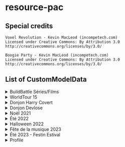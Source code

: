 # resource-pac

## Special credits

```
Voxel Revolution - Kevin MacLeod (incompetech.com)
Licensed under Creative Commons: By Attribution 3.0
http://creativecommons.org/licenses/by/3.0/
```

```
Boogie Party - Kevin MacLeod (incompetech.com)
Licensed under Creative Commons: By Attribution 3.0
http://creativecommons.org/licenses/by/3.0/
```

## List of CustomModelData

<details>
<summary>BuildBattle Séries/Films</summary>

| CustomModelData | Item                      | Model path                                                                |
|-----------------|---------------------------|---------------------------------------------------------------------------|
| 1               | heart_of_the_sea          | peaceandcube:buildbattle/series_films/clap                                |
| 1               | iron_axe                  | peaceandcube:buildbattle/series_films/cameraxe1                           |
| 2               | iron_axe                  | peaceandcube:buildbattle/series_films/cameraxe2                           |
| 3               | iron_axe                  | peaceandcube:buildbattle/series_films/cameraxe3                           |

</details>

<details>
<summary>WorldTour 15</summary>

| CustomModelData | Item                      | Model path                                                                |
|-----------------|---------------------------|---------------------------------------------------------------------------|
| 4315            | compass                   | peaceandcube:worldtour/wt15/compass_00                                    |
| 4315            | globe_banner_pattern      | peaceandcube:worldtour/wt15/drapeauwt15                                   |

</details>

<details>
<summary>Donjon Harry Covert</summary>

| CustomModelData | Item                      | Model path                                                                |
|-----------------|---------------------------|---------------------------------------------------------------------------|
| 201             | firework_rocket           | pac_textures:pac_model/donjon/harry_covert/sort1                          |
| 202             | firework_rocket           | pac_textures:pac_model/donjon/harry_covert/sort2                          |
| 203             | firework_rocket           | pac_textures:pac_model/donjon/harry_covert/sort3                          |
| 204             | crossbow                  | pac_textures:pac_model/donjon/harry_covert/baguette1                      |
| 205             | crossbow                  | pac_textures:pac_model/donjon/harry_covert/baguette2                      |
| 206             | crossbow                  | pac_textures:pac_model/donjon/harry_covert/baguette3                      |
| 207             | crossbow                  | pac_textures:pac_model/donjon/harry_covert/baguette4                      |
| 208             | crossbow                  | pac_textures:pac_model/donjon/harry_covert/baguette5                      |
| 209             | crossbow                  | pac_textures:pac_model/donjon/harry_covert/baguette6                      |
| 210             | crossbow                  | pac_textures:pac_model/donjon/harry_covert/baguette7                      |
| 211             | crossbow                  | pac_textures:pac_model/donjon/harry_covert/baguette8                      |
| 212             | tipped_arrow              | pac_textures:pac_model/donjon/harry_covert/sort_parchemin                 |
| 213             | tipped_arrow              | pac_textures:pac_model/donjon/harry_covert/sort_parchemin                 |
| 214             | tipped_arrow              | pac_textures:pac_model/donjon/harry_covert/sort_parchemin                 |
| 215             | tipped_arrow              | pac_textures:pac_model/donjon/harry_covert/sort_parchemin                 |
| 216             | tipped_arrow              | pac_textures:pac_model/donjon/harry_covert/sort_parchemin                 |
| 217             | tipped_arrow              | pac_textures:pac_model/donjon/harry_covert/sort_parchemin                 |
| 218             | tipped_arrow              | pac_textures:pac_model/donjon/harry_covert/sort_parchemin                 |
| 219             | tipped_arrow              | pac_textures:pac_model/donjon/harry_covert/sort_parchemin                 |
| 220             | gold_nugget               | pac_textures:pac_model/donjon/harry_covert/coins                          |
| 221             | netherite_hoe             | pac_textures:pac_model/donjon/harry_covert/canne_kir                      |
| 222             | wooden_axe                | pac_textures:pac_model/donjon/harry_covert/hache_troll                    |
| 223             | iron_sword                | pac_textures:pac_model/donjon/harry_covert/croc_tofu                      |
| 224             | rabbit_foot               | pac_textures:pac_model/donjon/harry_covert/patte_tofu                     |
| 225             | iron_sword                | pac_textures:pac_model/donjon/harry_covert/epee_magique                   |
| 226             | golden_sword              | pac_textures:pac_model/donjon/harry_covert/couteau_aiguise                |
| 227             | stone_axe                 | pac_textures:pac_model/donjon/harry_covert/hachoir                        |

</details>

<details>
<summary>Donjon Devlose</summary>

| CustomModelData | Item                      | Model path                                                                |
|-----------------|---------------------------|---------------------------------------------------------------------------|
| 501             | bow                       | pac_textures:pac_model/donjon/donjon_devlose/bow/bow_base                 |
| 501             | clock                     | pac_textures:pac_model/donjon/donjon_devlose/clock/clock_model            |
| 501             | netherite_axe             | pac_textures:pac_model/donjon/donjon_devlose/axe/axe_base                 |
| 501             | netherite_hoe             | pac_textures:pac_model/donjon/donjon_devlose/hoe/hoe_base                 |
| 501             | netherite_pickaxe         | pac_textures:pac_model/donjon/donjon_devlose/pickaxe/pickaxe_base         |
| 501             | netherite_shovel          | pac_textures:pac_model/donjon/donjon_devlose/shovel/shovel_base           |
| 501             | netherite_sword           | pac_textures:pac_model/donjon/donjon_devlose/sword/sword_base             |
| 501             | totem_of_undying          | pac_textures:pac_model/donjon/donjon_devlose/statue/devlose               |
| 502             | bow                       | pac_textures:pac_model/donjon/donjon_devlose/bow/bow_orange               |
| 502             | clock                     | pac_textures:pac_model/donjon/donjon_devlose/clock/clock_model_orange     |
| 502             | iron_nugget               | pac_textures:pac_model/donjon/donjon_devlose/jetons/jeton_orange          |
| 502             | netherite_axe             | pac_textures:pac_model/donjon/donjon_devlose/axe/axe_orange               |
| 502             | netherite_hoe             | pac_textures:pac_model/donjon/donjon_devlose/hoe/hoe_orange               |
| 502             | netherite_pickaxe         | pac_textures:pac_model/donjon/donjon_devlose/pickaxe/pickaxe_orange       |
| 502             | netherite_shovel          | pac_textures:pac_model/donjon/donjon_devlose/shovel/shovel_orange         |
| 502             | netherite_sword           | pac_textures:pac_model/donjon/donjon_devlose/sword/sword_orange           |
| 502             | paper                     | pac_textures:pac_model/donjon/donjon_devlose/cartes/carte_orange          |
| 502             | totem_of_undying          | pac_textures:pac_model/donjon/donjon_devlose/statue/scari                 |
| 503             | bow                       | pac_textures:pac_model/donjon/donjon_devlose/bow/bow_magenta              |
| 503             | clock                     | pac_textures:pac_model/donjon/donjon_devlose/clock/clock_model_magenta    |
| 503             | iron_nugget               | pac_textures:pac_model/donjon/donjon_devlose/jetons/jeton_magenta         |
| 503             | netherite_axe             | pac_textures:pac_model/donjon/donjon_devlose/axe/axe_magenta              |
| 503             | netherite_hoe             | pac_textures:pac_model/donjon/donjon_devlose/hoe/hoe_magenta              |
| 503             | netherite_pickaxe         | pac_textures:pac_model/donjon/donjon_devlose/pickaxe/pickaxe_magenta      |
| 503             | netherite_shovel          | pac_textures:pac_model/donjon/donjon_devlose/shovel/shovel_magenta        |
| 503             | netherite_sword           | pac_textures:pac_model/donjon/donjon_devlose/sword/sword_magenta          |
| 503             | paper                     | pac_textures:pac_model/donjon/donjon_devlose/cartes/carte_magenta         |
| 503             | totem_of_undying          | pac_textures:pac_model/donjon/donjon_devlose/statue/vico                  |
| 504             | bow                       | pac_textures:pac_model/donjon/donjon_devlose/bow/bow_light_blue           |
| 504             | clock                     | pac_textures:pac_model/donjon/donjon_devlose/clock/clock_model_light_blue |
| 504             | iron_nugget               | pac_textures:pac_model/donjon/donjon_devlose/jetons/jeton_light_blue      |
| 504             | netherite_axe             | pac_textures:pac_model/donjon/donjon_devlose/axe/axe_light_blue           |
| 504             | netherite_hoe             | pac_textures:pac_model/donjon/donjon_devlose/hoe/hoe_light_blue           |
| 504             | netherite_pickaxe         | pac_textures:pac_model/donjon/donjon_devlose/pickaxe/pickaxe_light_blue   |
| 504             | netherite_shovel          | pac_textures:pac_model/donjon/donjon_devlose/shovel/shovel_light_blue     |
| 504             | netherite_sword           | pac_textures:pac_model/donjon/donjon_devlose/sword/sword_light_blue       |
| 504             | paper                     | pac_textures:pac_model/donjon/donjon_devlose/cartes/carte_light_blue      |
| 504             | totem_of_undying          | pac_textures:pac_model/donjon/donjon_devlose/vendeurs/vendeur_orange      |
| 505             | bow                       | pac_textures:pac_model/donjon/donjon_devlose/bow/bow_lime                 |
| 505             | clock                     | pac_textures:pac_model/donjon/donjon_devlose/clock/clock_model_lime       |
| 505             | iron_nugget               | pac_textures:pac_model/donjon/donjon_devlose/jetons/jeton_lime            |
| 505             | netherite_axe             | pac_textures:pac_model/donjon/donjon_devlose/axe/axe_lime                 |
| 505             | netherite_hoe             | pac_textures:pac_model/donjon/donjon_devlose/hoe/hoe_lime                 |
| 505             | netherite_pickaxe         | pac_textures:pac_model/donjon/donjon_devlose/pickaxe/pickaxe_lime         |
| 505             | netherite_shovel          | pac_textures:pac_model/donjon/donjon_devlose/shovel/shovel_lime           |
| 505             | netherite_sword           | pac_textures:pac_model/donjon/donjon_devlose/sword/sword_lime             |
| 505             | paper                     | pac_textures:pac_model/donjon/donjon_devlose/cartes/carte_lime            |
| 505             | totem_of_undying          | pac_textures:pac_model/donjon/donjon_devlose/vendeurs/vendeur_magenta     |
| 506             | bow                       | pac_textures:pac_model/donjon/donjon_devlose/bow/bow_pink                 |
| 506             | clock                     | pac_textures:pac_model/donjon/donjon_devlose/clock/clock_model_pink       |
| 506             | iron_nugget               | pac_textures:pac_model/donjon/donjon_devlose/jetons/jeton_pink            |
| 506             | netherite_axe             | pac_textures:pac_model/donjon/donjon_devlose/axe/axe_pink                 |
| 506             | netherite_hoe             | pac_textures:pac_model/donjon/donjon_devlose/hoe/hoe_pink                 |
| 506             | netherite_pickaxe         | pac_textures:pac_model/donjon/donjon_devlose/pickaxe/pickaxe_pink         |
| 506             | netherite_shovel          | pac_textures:pac_model/donjon/donjon_devlose/shovel/shovel_pink           |
| 506             | netherite_sword           | pac_textures:pac_model/donjon/donjon_devlose/sword/sword_pink             |
| 506             | paper                     | pac_textures:pac_model/donjon/donjon_devlose/cartes/carte_pink            |
| 506             | totem_of_undying          | pac_textures:pac_model/donjon/donjon_devlose/vendeurs/vendeur_light_blue  |
| 507             | bow                       | pac_textures:pac_model/donjon/donjon_devlose/bow/bow_red                  |
| 507             | clock                     | pac_textures:pac_model/donjon/donjon_devlose/clock/clock_model_red        |
| 507             | iron_nugget               | pac_textures:pac_model/donjon/donjon_devlose/jetons/jeton_red             |
| 507             | netherite_axe             | pac_textures:pac_model/donjon/donjon_devlose/axe/axe_red                  |
| 507             | netherite_hoe             | pac_textures:pac_model/donjon/donjon_devlose/hoe/hoe_red                  |
| 507             | netherite_pickaxe         | pac_textures:pac_model/donjon/donjon_devlose/pickaxe/pickaxe_red          |
| 507             | netherite_shovel          | pac_textures:pac_model/donjon/donjon_devlose/shovel/shovel_red            |
| 507             | netherite_sword           | pac_textures:pac_model/donjon/donjon_devlose/sword/sword_red              |
| 507             | paper                     | pac_textures:pac_model/donjon/donjon_devlose/cartes/carte_red             |
| 507             | totem_of_undying          | pac_textures:pac_model/donjon/donjon_devlose/vendeurs/vendeur_lime        |
| 508             | bow                       | pac_textures:pac_model/donjon/donjon_devlose/bow/bow_yellow               |
| 508             | clock                     | pac_textures:pac_model/donjon/donjon_devlose/clock/clock_model_yellow     |
| 508             | iron_nugget               | pac_textures:pac_model/donjon/donjon_devlose/jetons/jeton_yellow          |
| 508             | netherite_axe             | pac_textures:pac_model/donjon/donjon_devlose/axe/axe_yellow               |
| 508             | netherite_hoe             | pac_textures:pac_model/donjon/donjon_devlose/hoe/hoe_yellow               |
| 508             | netherite_pickaxe         | pac_textures:pac_model/donjon/donjon_devlose/pickaxe/pickaxe_yellow       |
| 508             | netherite_shovel          | pac_textures:pac_model/donjon/donjon_devlose/shovel/shovel_yellow         |
| 508             | netherite_sword           | pac_textures:pac_model/donjon/donjon_devlose/sword/sword_yellow           |
| 508             | paper                     | pac_textures:pac_model/donjon/donjon_devlose/cartes/carte_yellow          |
| 508             | totem_of_undying          | pac_textures:pac_model/donjon/donjon_devlose/vendeurs/vendeur_pink        |
| 509             | bow                       | pac_textures:pac_model/donjon/donjon_devlose/bow/bow_purple               |
| 509             | clock                     | pac_textures:pac_model/donjon/donjon_devlose/clock/clock_model_purple     |
| 509             | iron_nugget               | pac_textures:pac_model/donjon/donjon_devlose/jetons/jeton_purple          |
| 509             | netherite_axe             | pac_textures:pac_model/donjon/donjon_devlose/axe/axe_purple               |
| 509             | netherite_hoe             | pac_textures:pac_model/donjon/donjon_devlose/hoe/hoe_purple               |
| 509             | netherite_pickaxe         | pac_textures:pac_model/donjon/donjon_devlose/pickaxe/pickaxe_purple       |
| 509             | netherite_shovel          | pac_textures:pac_model/donjon/donjon_devlose/shovel/shovel_purple         |
| 509             | netherite_sword           | pac_textures:pac_model/donjon/donjon_devlose/sword/sword_purple           |
| 509             | paper                     | pac_textures:pac_model/donjon/donjon_devlose/cartes/carte_purple          |
| 509             | totem_of_undying          | pac_textures:pac_model/donjon/donjon_devlose/vendeurs/vendeur_red         |
| 510             | bow                       | pac_textures:pac_model/donjon/donjon_devlose/bow/bow_rainbow              |
| 510             | clock                     | pac_textures:pac_model/donjon/donjon_devlose/clock/clock_model_rainbow    |
| 510             | netherite_axe             | pac_textures:pac_model/donjon/donjon_devlose/axe/axe_rainbow              |
| 510             | netherite_hoe             | pac_textures:pac_model/donjon/donjon_devlose/hoe/hoe_rainbow              |
| 510             | netherite_pickaxe         | pac_textures:pac_model/donjon/donjon_devlose/pickaxe/pickaxe_rainbow      |
| 510             | netherite_shovel          | pac_textures:pac_model/donjon/donjon_devlose/shovel/shovel_rainbow        |
| 510             | netherite_sword           | pac_textures:pac_model/donjon/donjon_devlose/sword/sword_rainbow          |
| 510             | paper                     | pac_textures:pac_model/donjon/donjon_devlose/boost/armor                  |
| 510             | totem_of_undying          | pac_textures:pac_model/donjon/donjon_devlose/vendeurs/vendeur_yellow      |
| 511             | paper                     | pac_textures:pac_model/donjon/donjon_devlose/boost/attackkb               |
| 511             | totem_of_undying          | pac_textures:pac_model/donjon/donjon_devlose/vendeurs/vendeur_purple      |
| 512             | paper                     | pac_textures:pac_model/donjon/donjon_devlose/boost/attackspeed            |
| 513             | paper                     | pac_textures:pac_model/donjon/donjon_devlose/boost/damage                 |
| 514             | paper                     | pac_textures:pac_model/donjon/donjon_devlose/boost/health                 |
| 515             | paper                     | pac_textures:pac_model/donjon/donjon_devlose/boost/kresistance            |
| 516             | paper                     | pac_textures:pac_model/donjon/donjon_devlose/boost/luck                   |
| 517             | paper                     | pac_textures:pac_model/donjon/donjon_devlose/boost/speed                  |
| 518             | paper                     | pac_textures:pac_model/donjon/donjon_devlose/chroma/chroma_orange         |
| 519             | paper                     | pac_textures:pac_model/donjon/donjon_devlose/chroma/chroma_magenta        |
| 520             | paper                     | pac_textures:pac_model/donjon/donjon_devlose/chroma/chroma_light_blue     |
| 521             | paper                     | pac_textures:pac_model/donjon/donjon_devlose/chroma/chroma_lime           |
| 522             | paper                     | pac_textures:pac_model/donjon/donjon_devlose/chroma/chroma_pink           |
| 523             | paper                     | pac_textures:pac_model/donjon/donjon_devlose/chroma/chroma_red            |
| 524             | paper                     | pac_textures:pac_model/donjon/donjon_devlose/chroma/chroma_yellow         |
| 525             | paper                     | pac_textures:pac_model/donjon/donjon_devlose/chroma/chroma_purple         |
| 526             | paper                     | pac_textures:pac_model/donjon/donjon_devlose/chroma/chroma_rainbow        |

</details>

<details>
<summary>Noël 2021</summary>

| CustomModelData | Item                      | Model path                                                                |
|-----------------|---------------------------|---------------------------------------------------------------------------|
| 2021            | iron_pickaxe              | peaceandcube:adventcalendar/pioche_sucree                                 |
| 2101            | cod                       | peaceandcube:event/peche_hivernale/morue_glace                            |
| 2102            | pufferfish                | peaceandcube:event/peche_hivernale/fugu_gele                              |
| 2103            | tropical_fish             | peaceandcube:event/peche_hivernale/nemo_perdu                             |
| 2104            | salmon                    | peaceandcube:event/peche_hivernale/saumon_frais                           |
| 2105            | axolotl_bucket            | peaceandcube:event/peche_hivernale/compagnon_hiver                        |
| 21000           | fishing_rod               | peaceandcube:event/peche_hivernale/ph_canne_lvl1_1                        |
| 21001           | fishing_rod               | peaceandcube:event/peche_hivernale/ph_canne_lvl2_1                        |
| 21002           | fishing_rod               | peaceandcube:event/peche_hivernale/ph_canne_lvl3_1                        |
| 21003           | fishing_rod               | peaceandcube:event/peche_hivernale/ph_canne_lvl4_1                        |
| 21004           | fishing_rod               | peaceandcube:event/peche_hivernale/ph_canne_lvl5_1                        |
| 21005           | fishing_rod               | peaceandcube:event/peche_hivernale/ph_canne_skin_1                        |
| 21005           | flower_banner_pattern     | peaceandcube:event/peche_hivernale/ph_canne_skin                          |

</details>

<details>
<summary>Été 2022</summary>

| CustomModelData | Item                      | Model path                                                                |
|-----------------|---------------------------|---------------------------------------------------------------------------|
| 822             | diamond_axe               | peaceandcube:event/ete_2022_quete/hache_amethyst1                         |
| 822             | diamond_sword             | peaceandcube:event/loterie_ete_2022/loterie_pagaie                        |
| 822             | flower_banner_pattern     | peaceandcube:event/loterie_ete_2022/pagaie_texture                        |
| 822             | netherite_axe             | peaceandcube:event/ete_2022_quete/hache_amethyst2                         |
| 822             | netherite_sword           | peaceandcube:event/loterie_ete_2022/loterie_pagaie                        |

</details>

<details>
<summary>Halloween 2022</summary>

| CustomModelData | Item                      | Model path                                                                |
|-----------------|---------------------------|---------------------------------------------------------------------------|
| 202210          | netherite_pickaxe         | pac_textures:pac_model/event/halloween2022/foreuse                        |
| 2022101         | flower_banner_pattern     | pac_textures:pac_model/event/halloween2022/pioche_chauve_souris_texture   |
| 2022101         | netherite_pickaxe         | pac_textures:pac_model/event/halloween2022/pioche_chauve_souris           |
| 2022102         | flower_banner_pattern     | pac_textures:pac_model/event/halloween2022/hachampignon_texture           |
| 2022102         | netherite_axe             | pac_textures:pac_model/event/halloween2022/hachampignon                   |
| 2022103         | flower_banner_pattern     | pac_textures:pac_model/event/halloween2022/epee_glace_texture             |
| 2022103         | netherite_sword           | pac_textures:pac_model/event/halloween2022/epee_glace                     |
| 2022104         | flower_banner_pattern     | pac_textures:pac_model/event/halloween2022/faux_texture                   |
| 2022104         | netherite_hoe             | pac_textures:pac_model/event/halloween2022/faux                           |
| 2022110         | flower_banner_pattern     | pac_textures:pac_model/event/halloween2022/adr/t1b1                       |
| 2022111         | flower_banner_pattern     | pac_textures:pac_model/event/halloween2022/adr/t1b2                       |
| 2022112         | flower_banner_pattern     | pac_textures:pac_model/event/halloween2022/adr/t1b3                       |
| 2022113         | flower_banner_pattern     | pac_textures:pac_model/event/halloween2022/adr/t1b4                       |
| 2022114         | flower_banner_pattern     | pac_textures:pac_model/event/halloween2022/adr/t1b5                       |
| 2022115         | flower_banner_pattern     | pac_textures:pac_model/event/halloween2022/adr/t1b6                       |
| 2022116         | flower_banner_pattern     | pac_textures:pac_model/event/halloween2022/adr/t1b7                       |
| 2022117         | flower_banner_pattern     | pac_textures:pac_model/event/halloween2022/adr/t1b8                       |
| 2022118         | flower_banner_pattern     | pac_textures:pac_model/event/halloween2022/adr/t2b1_1                     |
| 2022119         | flower_banner_pattern     | pac_textures:pac_model/event/halloween2022/adr/t2b1_2                     |
| 2022120         | flower_banner_pattern     | pac_textures:pac_model/event/halloween2022/adr/t2b1                       |
| 2022121         | flower_banner_pattern     | pac_textures:pac_model/event/halloween2022/adr/t2b2_1                     |
| 2022122         | flower_banner_pattern     | pac_textures:pac_model/event/halloween2022/adr/t2b2_2                     |
| 2022123         | flower_banner_pattern     | pac_textures:pac_model/event/halloween2022/adr/t2b2                       |
| 2022124         | flower_banner_pattern     | pac_textures:pac_model/event/halloween2022/adr/t2b3_1                     |
| 2022125         | flower_banner_pattern     | pac_textures:pac_model/event/halloween2022/adr/t2b3_2                     |
| 2022126         | flower_banner_pattern     | pac_textures:pac_model/event/halloween2022/adr/t2b3                       |
| 2022127         | flower_banner_pattern     | pac_textures:pac_model/event/halloween2022/adr/t2b4_1                     |
| 2022128         | flower_banner_pattern     | pac_textures:pac_model/event/halloween2022/adr/t2b4_2                     |
| 2022129         | flower_banner_pattern     | pac_textures:pac_model/event/halloween2022/adr/t2b4                       |
| 2022130         | flower_banner_pattern     | pac_textures:pac_model/event/halloween2022/adr/t3b1_1                     |
| 2022131         | flower_banner_pattern     | pac_textures:pac_model/event/halloween2022/adr/t3b1_2                     |
| 2022132         | flower_banner_pattern     | pac_textures:pac_model/event/halloween2022/adr/t3b1                       |
| 2022133         | flower_banner_pattern     | pac_textures:pac_model/event/halloween2022/adr/t3b2_1                     |
| 2022134         | flower_banner_pattern     | pac_textures:pac_model/event/halloween2022/adr/t3b2_2                     |
| 2022135         | flower_banner_pattern     | pac_textures:pac_model/event/halloween2022/adr/t3b2                       |
| 2022136         | flower_banner_pattern     | pac_textures:pac_model/event/halloween2022/adr/t4b1_1                     |
| 2022137         | flower_banner_pattern     | pac_textures:pac_model/event/halloween2022/adr/t4b1_2                     |
| 2022138         | flower_banner_pattern     | pac_textures:pac_model/event/halloween2022/adr/t4b1                       |

</details>

<details>
<summary>Fête de la musique 2023</summary>

| CustomModelData | Item                      | Model path                                                                |
|-----------------|---------------------------|---------------------------------------------------------------------------|
| 623             | bow                       | peaceandcube:event/musique2023/violon                                     |
| 623             | knowledge_book            | peaceandcube:event/musique2023/radio_vert_pause                           |
| 624             | knowledge_book            | peaceandcube:event/musique2023/radio_vert_play                            |
| 625             | knowledge_book            | peaceandcube:event/musique2023/radio_rose_pause                           |
| 626             | knowledge_book            | peaceandcube:event/musique2023/radio_rose_play                            |

</details>

<details>
<summary>Été 2023 - Festin Estival</summary>

| CustomModelData | Item          | Model path                                         |
|-----------------|-------------- |----------------------------------------------------|
| 7230            | pumpkin_seeds | peaceandcube:event/festin_estival/riz              |
| 7230            | sugar         | peaceandcube:event/festin_estival/sel              |
| 7231            | sugar         | peaceandcube:event/festin_estival/farine           |
| 7230            | tropical_fish | peaceandcube:event/festin_estival/moule            |
| 7230            | wheat         | peaceandcube:event/festin_estival/houblon          |
| 7231            | wheat         | peaceandcube:event/festin_estival/mais             |
| 7230            | salmon        | peaceandcube:event/festin_estival/thon             |
| 7230            | potion        | peaceandcube:event/festin_estival/huile_tournesol  |
| 7231            | potion        | peaceandcube:event/festin_estival/jus_pomme        |
| 7232            | potion        | peaceandcube:event/festin_estival/sirop_coquelicot |
| 7233            | potion        | peaceandcube:event/festin_estival/chocolat_chaud   |
| 7234            | potion        | peaceandcube:event/festin_estival/biere            |
| 7230            | carrot        | peaceandcube:event/festin_estival/carottes_rapees  |
| 7230            | cooked_salmon | peaceandcube:event/festin_estival/sushi_saumon     |
| 7231            | cooked_salmon | peaceandcube:event/festin_estival/sushi_thon       |
| 7232            | cooked_salmon | peaceandcube:event/festin_estival/moules_frites    |
| 7230            | baked_potato  | peaceandcube:event/festin_estival/frites           |
| 7230            | pumpkin_pie   | peaceandcube:event/festin_estival/tarte_pommes     |
| 7231            | pumpkin_pie   | peaceandcube:event/festin_estival/gateau_chocolat  |
| 7232            | pumpkin_pie   | peaceandcube:event/festin_estival/omelette         |
| 7230            | potato        | peaceandcube:event/festin_estival/popcorn_sucre    |
| 7231            | potato        | peaceandcube:event/festin_estival/popcorn_sale     |
| 7230            | cookie        | peaceandcube:event/festin_estival/chocolat_noir    |
| 7231            | cookie        | peaceandcube:event/festin_estival/chocolat_lait    |
| 7232            | cookie        | peaceandcube:event/festin_estival/chocolat_blanc   |
| 7230            | iron_sword    | peaceandcube:event/festin_estival/couteau          |
| 7230            | written_book  | peaceandcube:event/festin_estival/guide_recettes   |

</details>

<details>
<summary>Profile</summary>

| CustomModelData | Item                      | Model path                                                                |
|-----------------|---------------------------|---------------------------------------------------------------------------|
| 3001            | lime_stained_glass_pane   | peaceandcube:profile/main/deco3                                           |
| 3001            | orange_stained_glass_pane | peaceandcube:profile/main/deco2                                           |
| 3001            | red_stained_glass_pane    | peaceandcube:profile/main/deco1                                           |
| 3002            | arrow                     | peaceandcube:profile/previous                                             |
| 3002            | barrier                   | peaceandcube:profile/exit                                                 |
| 3003            | arrow                     | peaceandcube:profile/next                                                 |
| 3004            | chain                     | peaceandcube:profile/main/links                                           |
| 3004            | golden_shovel             | peaceandcube:profile/main/claims                                          |
| 3004            | knowledge_book            | peaceandcube:profile/main/rules                                           |
| 3004            | map                       | peaceandcube:profile/main/dynmap                                          |
| 3004            | name_tag                  | peaceandcube:profile/main/head_tickets                                    |
| 3004            | player_head               | peaceandcube:profile/main/profile                                         |
| 3004            | red_bed                   | peaceandcube:profile/main/homes                                           |
| 3004            | sunflower                 | peaceandcube:profile/main/coins                                           |
| 3004            | writable_book             | peaceandcube:profile/main/mails                                           |
| 3010            | black_bed                 | peaceandcube:profile/homes/beds/black                                     |
| 3010            | blue_bed                  | peaceandcube:profile/homes/beds/blue                                      |
| 3010            | brown_bed                 | peaceandcube:profile/homes/beds/brown                                     |
| 3010            | cyan_bed                  | peaceandcube:profile/homes/beds/cyan                                      |
| 3010            | gray_bed                  | peaceandcube:profile/homes/beds/gray                                      |
| 3010            | green_bed                 | peaceandcube:profile/homes/beds/green                                     |
| 3010            | light_blue_bed            | peaceandcube:profile/homes/beds/light_blue                                |
| 3010            | light_gray_bed            | peaceandcube:profile/homes/beds/light_gray                                |
| 3010            | lime_bed                  | peaceandcube:profile/homes/beds/lime                                      |
| 3010            | magenta_bed               | peaceandcube:profile/homes/beds/magenta                                   |
| 3010            | orange_bed                | peaceandcube:profile/homes/beds/orange                                    |
| 3010            | pink_bed                  | peaceandcube:profile/homes/beds/pink                                      |
| 3010            | purple_bed                | peaceandcube:profile/homes/beds/purple                                    |
| 3010            | red_bed                   | peaceandcube:profile/homes/beds/red                                       |
| 3010            | white_bed                 | peaceandcube:profile/homes/beds/white                                     |
| 3010            | yellow_bed                | peaceandcube:profile/homes/beds/yellow                                    |
| 3011            | paper                     | peaceandcube:profile/homes/notes                                          |
| 3012            | black_dye                 | peaceandcube:profile/homes/colors/black                                   |
| 3012            | blue_dye                  | peaceandcube:profile/homes/colors/blue                                    |
| 3012            | brown_dye                 | peaceandcube:profile/homes/colors/brown                                   |
| 3012            | cyan_dye                  | peaceandcube:profile/homes/colors/cyan                                    |
| 3012            | gray_dye                  | peaceandcube:profile/homes/colors/gray                                    |
| 3012            | green_dye                 | peaceandcube:profile/homes/colors/green                                   |
| 3012            | light_blue_dye            | peaceandcube:profile/homes/colors/light_blue                              |
| 3012            | light_gray_dye            | peaceandcube:profile/homes/colors/light_gray                              |
| 3012            | lime_dye                  | peaceandcube:profile/homes/colors/lime                                    |
| 3012            | magenta_dye               | peaceandcube:profile/homes/colors/magenta                                 |
| 3012            | orange_dye                | peaceandcube:profile/homes/colors/orange                                  |
| 3012            | pink_dye                  | peaceandcube:profile/homes/colors/pink                                    |
| 3012            | purple_dye                | peaceandcube:profile/homes/colors/purple                                  |
| 3012            | red_dye                   | peaceandcube:profile/homes/colors/red                                     |
| 3012            | yellow_dye                | peaceandcube:profile/homes/colors/yellow                                  |
| 3012            | white_dye                 | peaceandcube:profile/homes/colors/white                                   |
| 3020            | golden_shovel             | peaceandcube:profile/claims/claim_world                                   |
| 3021            | golden_shovel             | peaceandcube:profile/claims/claim_nether                                  |
| 3022            | knowledge_book            | peaceandcube:profile/claims/permissions                                   |
| 3023            | paper                     | peaceandcube:profile/claims/name                                          |
| 3050            | clock                     | peaceandcube:profile/settings/ptime                                       |
| 3050            | sunflower                 | peaceandcube:profile/settings/pweather                                    |

</details>

